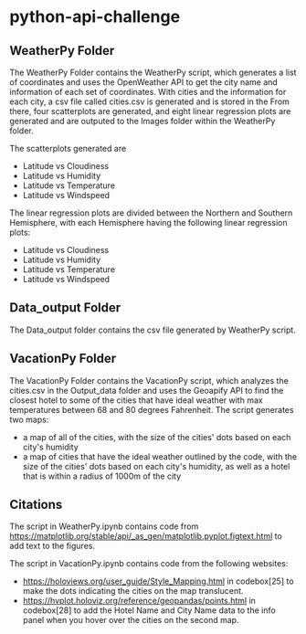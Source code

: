 # python-api-challenge
## WeatherPy Folder
The WeatherPy Folder contains the WeatherPy script, which generates a list of coordinates and uses the OpenWeather API to get the city name and information of each set of coordinates. With cities and the information for each city, a csv file called cities.csv is generated and is stored in the From there, four scatterplots are generated, and eight linear regression plots are generated and are outputed to the Images folder within the WeatherPy folder.

The scatterplots generated are
- Latitude vs Cloudiness
- Latitude vs Humidity
- Latitude vs Temperature
- Latitude vs Windspeed

The linear regression plots are divided between the Northern and Southern Hemisphere, with each Hemisphere having the following linear regression plots:
- Latitude vs Cloudiness
- Latitude vs Humidity
- Latitude vs Temperature
- Latitude vs Windspeed

## Data_output Folder
The Data_output folder contains the csv file generated by WeatherPy script.
## VacationPy Folder
The VacationPy Folder contains the VacationPy script, which analyzes the cities.csv in the Output_data folder and uses the Geoapify API to find the closest hotel to some of the cities that have ideal weather with max temperatures between 68 and 80 degrees Fahrenheit. The script generates two maps:
- a map of all of the cities, with the size of the cities' dots based on each city's humidity
- a map of cities that have the ideal weather outlined by the code, with the size of the cities' dots based on each city's humidity, as well as a hotel that is within a radius of 1000m of the city


## Citations
The script in WeatherPy.ipynb contains code from https://matplotlib.org/stable/api/_as_gen/matplotlib.pyplot.figtext.html to add text to the figures.

The script in VacationPy.ipynb contains code from the following websites:
- https://holoviews.org/user_guide/Style_Mapping.html in codebox[25] to make the dots indicating the cities on the map translucent.
- https://hvplot.holoviz.org/reference/geopandas/points.html in codebox[28] to add the Hotel Name and City Name data to the info panel when you hover over the cities on the second map.
